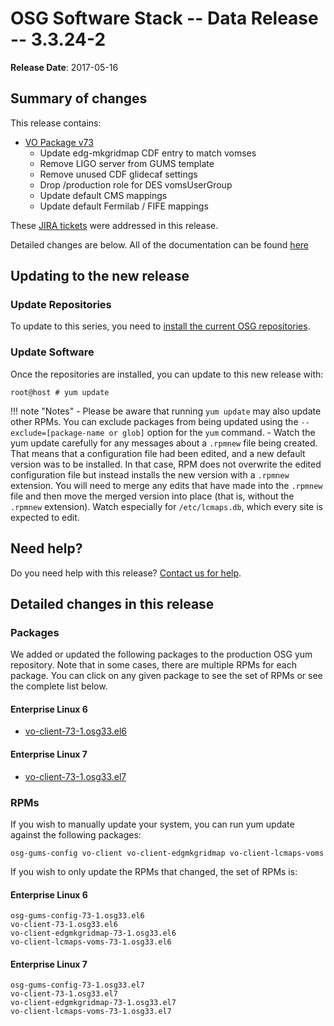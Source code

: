 OSG Software Stack -- Data Release -- 3.3.24-2
==============================================

**Release Date**: 2017-05-16

Summary of changes
------------------

This release contains:

-   [VO Package v73](https://github.com/opensciencegrid/osg-vo-config/releases/tag/release-73)
    -   Update edg-mkgridmap CDF entry to match vomses
    -   Remove LIGO server from GUMS template
    -   Remove unused CDF glidecaf settings
    -   Drop /production role for DES vomsUserGroup
    -   Update default CMS mappings
    -   Update default Fermilab / FIFE mappings

These [JIRA tickets](https://jira.opensciencegrid.org/issues/?jql=project%20%3D%20SOFTWARE%20AND%20fixVersion%20%3D%203.3.24-2%20ORDER%20BY%20priority%20DESC%2C%20key%20DESC) were addressed in this release.

Detailed changes are below. All of the documentation can be found [here](/index.md)

Updating to the new release
---------------------------

### Update Repositories

To update to this series, you need to [install the current OSG repositories](/common/yum#install-osg-repositories).

### Update Software

Once the repositories are installed, you can update to this new release with:

``` console
root@host # yum update
```

!!! note "Notes"
    -   Please be aware that running `yum update` may also update other RPMs. You can exclude packages from being updated using the `--exclude=[package-name or glob]` option for the `yum` command.
    -   Watch the yum update carefully for any messages about a `.rpmnew` file being created. That means that a configuration file had been edited, and a new default version was to be installed. In that case, RPM does not overwrite the edited configuration file but instead installs the new version with a `.rpmnew` extension. You will need to merge any edits that have made into the `.rpmnew` file and then move the merged version into place (that is, without the `.rpmnew` extension). Watch especially for `/etc/lcmaps.db`, which every site is expected to edit.

Need help?
----------

Do you need help with this release? [Contact us for help](/common/help).

Detailed changes in this release
--------------------------------

### Packages

We added or updated the following packages to the production OSG yum repository. Note that in some cases, there are multiple RPMs for each package. You can click on any given package to see the set of RPMs or see the complete list below.

#### Enterprise Linux 6

-   [vo-client-73-1.osg33.el6](https://koji.chtc.wisc.edu/koji/search?match=glob&type=build&terms=vo-client-73-1.osg33.el6)

#### Enterprise Linux 7

-   [vo-client-73-1.osg33.el7](https://koji.chtc.wisc.edu/koji/search?match=glob&type=build&terms=vo-client-73-1.osg33.el7)

### RPMs

If you wish to manually update your system, you can run yum update against the following packages:

    osg-gums-config vo-client vo-client-edgmkgridmap vo-client-lcmaps-voms

If you wish to only update the RPMs that changed, the set of RPMs is:

#### Enterprise Linux 6

``` file
osg-gums-config-73-1.osg33.el6
vo-client-73-1.osg33.el6
vo-client-edgmkgridmap-73-1.osg33.el6
vo-client-lcmaps-voms-73-1.osg33.el6
```

#### Enterprise Linux 7

``` file
osg-gums-config-73-1.osg33.el7
vo-client-73-1.osg33.el7
vo-client-edgmkgridmap-73-1.osg33.el7
vo-client-lcmaps-voms-73-1.osg33.el7
```


